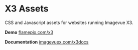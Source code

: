 X3 Assets
========

CSS and Javascript assets for websites running Imagevue X3.

**Demo**
[flamepix.com/x3](http://flamepix.com/x3/)

**Documentation**
[imagevuex.com/x3docs](http://imagevuex.com/x3docs/)
